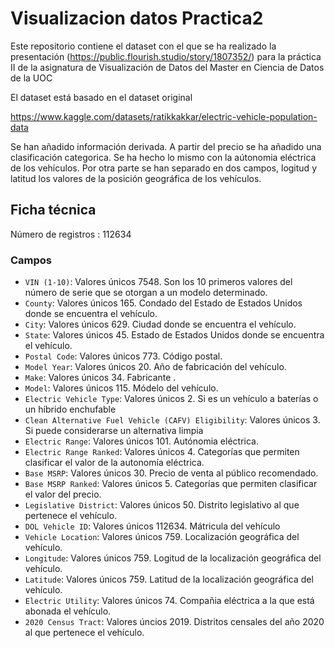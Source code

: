 # Visualizacion datos Practica2

Este repositorio contiene el dataset con el que se ha realizado la presentación (https://public.flourish.studio/story/1807352/) para la práctica II de la asignatura de Visualización de Datos del Master en Ciencia de Datos de la UOC

El dataset está basado en el dataset original

https://www.kaggle.com/datasets/ratikkakkar/electric-vehicle-population-data


Se han añadido información derivada. A partir del precio se ha añadido una clasificación categorica. Se ha hecho lo mismo con la aútonomia eléctrica de los vehículos. Por otra parte se han separado en dos campos, logitud y latitud los valores de la posición geográfica de los vehículos.

## Ficha técnica

Número de registros : 112634

### Campos

- `VIN (1-10)`: Valores únicos 7548. Son los 10 primeros valores del número de serie que se otorgan a un modelo determinado.
- `County`: Valores únicos 165. Condado del Estado de Estados Unidos donde se encuentra el vehículo.
- `City`: Valores únicos 629. Ciudad donde se encuentra el vehículo.
- `State`: Valores únicos 45. Estado de Estados Unidos donde se encuentra el vehículo.
- `Postal Code`: Valores únicos 773. Código postal.
- `Model Year`: Valores únicos 20. Año de fabricación del vehículo.
- `Make`: Valores únicos 34. Fabricante .
- `Model`: Valores únicos 115. Módelo del vehículo.
- `Electric Vehicle Type`: Valores únicos 2. Si es un vehículo a baterías o un híbrido enchufable
- `Clean Alternative Fuel Vehicle (CAFV) Eligibility`: Valores únicos 3. Si puede considerarse un alternativa limpia
- `Electric Range`: Valores únicos 101. Autónomia eléctrica.
- `Electric Range Ranked`: Valores únicos 4. Categorías que permiten clasificar el valor de la autonomía eléctrica.
- `Base MSRP`: Valores únicos 30. Precio de venta al público recomendado.
- `Base MSRP Ranked`: Valores únicos 5. Categorías que permiten clasificar el valor del precio.
- `Legislative District`: Valores únicos 50. Distrito legislativo al que pertenece el vehículo.
- `DOL Vehicle ID`: Valores únicos 112634. Mátricula del vehículo
- `Vehicle Location`: Valores únicos 759. Localización geográfica del vehículo.
- `Longitude`: Valores únicos 759. Logitud de la localización geográfica del vehículo.
- `Latitude`: Valores únicos 759. Latitud de la localización geográfica del vehículo.
- `Electric Utility`: Valores únicos 74. Compañia eléctrica a la que está abonada el vehículo.
- `2020 Census Tract`: Valores úncios 2019. Distritos censales del año 2020 al que pertenece el vehículo.


